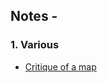 ## Notes - 

### 1. Various
* [Critique of a map](http://cartonerd.blogspot.co.uk/2016/01/not-very-oil-slick-map.html)